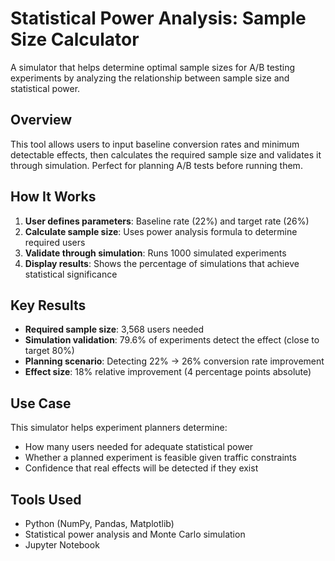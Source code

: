 # Statistical Power Analysis: Sample Size Calculator

A simulator that helps determine optimal sample sizes for A/B testing experiments by analyzing the relationship between sample size and statistical power.

## Overview
This tool allows users to input baseline conversion rates and minimum detectable effects, then calculates the required sample size and validates it through simulation. Perfect for planning A/B tests before running them.

## How It Works
1. **User defines parameters**: Baseline rate (22%) and target rate (26%) 
2. **Calculate sample size**: Uses power analysis formula to determine required users
3. **Validate through simulation**: Runs 1000 simulated experiments 
4. **Display results**: Shows the percentage of simulations that achieve statistical significance

## Key Results
- **Required sample size**: 3,568 users needed
- **Simulation validation**: 79.6% of experiments detect the effect (close to target 80%)
- **Planning scenario**: Detecting 22% → 26% conversion rate improvement
- **Effect size**: 18% relative improvement (4 percentage points absolute)

## Use Case
This simulator helps experiment planners determine:
- How many users needed for adequate statistical power
- Whether a planned experiment is feasible given traffic constraints  
- Confidence that real effects will be detected if they exist

## Tools Used
- Python (NumPy, Pandas, Matplotlib)
- Statistical power analysis and Monte Carlo simulation
- Jupyter Notebook
